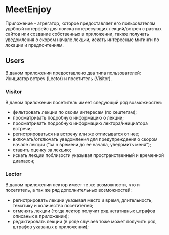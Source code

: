 # MeetEnjoy
Приложение - агрегатор, которое предоставляет его пользователям удобный 
интерфейс для поиска интересующих лекций/встреч с разных сайтов или создание собственных в приложении, 
также получать уведомления о скором начале лекции, искать интересные митинги по локации и предпочтениям.

## Users

В даном приложении предоставлено два типа пользователей: Инициатор встреч (Lector) и посетитель (Visitor). 

### Visitor

В даном приложении посетитель имеет следующий ряд возможностей:
- фильтровать лекции по своим интересам (по хештегам);
- просматривать подробную информацию о лекции;
- просматривать подробную информацию лектора/инициатора встречи;
- регистрироваться на встречу или же отписыватся от нее;
- включать/отключать уведомления для предупреждения о скором начале лекции ("за n времени до ее начала, уведомить меня");
- ставить оценку за лекцию;
- искать лекции поблизости указывая пространственный и временной диапазон;

### Lector

В даном приложении лектор имеет те же возможности, что и посетитель, а так же ряд дополнительных возможностей:
- регистрировать лекции указывая место и время, длительность, тематику и количество посетителей;
- отменять лекции (тогда лектор получит ряд негативных штрафов описаных в приложении);
- редактировать лекции (в ряде случаев тоже может получить ряд штрафов указаных в приложении);
